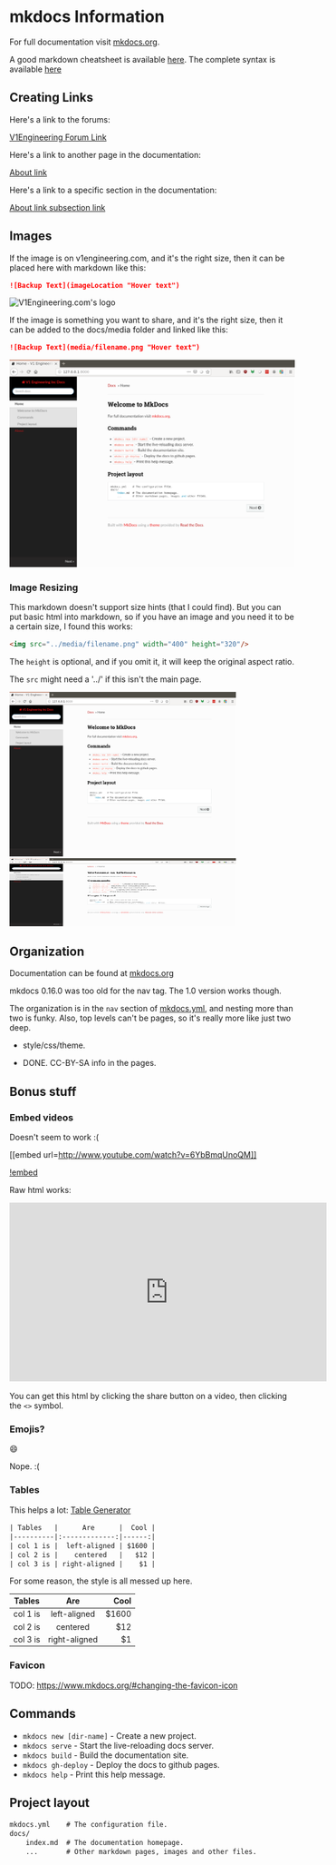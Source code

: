 # mkdocs Information

For full documentation visit [mkdocs.org](http://mkdocs.org).

A good markdown cheatsheet is available [here](https://www.markdownguide.org/cheat-sheet). The complete syntax is available
[here](https://daringfireball.net/projects/markdown/)

## Creating Links

Here's a link to the forums:

[V1Engineering Forum Link](https://www.v1engineering.com/forum/topic/community-documentation/)

Here's a link to another page in the documentation:

[About link](pg1.md)

Here's a link to a specific section in the documentation:

[About link subsection link](pg1.md#nautae-laeva)

## Images

If the image is on v1engineering.com, and it's the right size, then it can be placed here with
markdown like this:

```markdown
![Backup Text](imageLocation "Hover text")
```

![V1Engineering.com's logo](https://www.v1engineering.com/wp-content/uploads/2017/12/V1-Engineering-logo-260wide.png "This logo is linked from v1engineering.com")

If the image is something you want to share, and it's the right size, then it can be added to the
docs/media folder and linked like this:

```markdown
![Backup Text](media/filename.png "Hover text")
```

![images image](media/pic.png "This is linked here in this github")


### Image Resizing

This markdown doesn't support size hints (that I could find). But you can put basic html into
markdown, so if you have an image and you need it to be a certain size, I found this works:

```html
<img src="../media/filename.png" width="400" height="320"/>
```

The `height` is optional, and if you omit it, it will keep the original aspect ratio.

The `src` might need a '../' if this isn't the main page.

<img src="../media/pic.png" width="400"/>

<img src="../media/pic.png" width="400" height="120"/>

## Organization

Documentation can be found at
[mkdocs.org](https://www.mkdocs.org/user-guide/writing-your-docs/#configure-pages-and-navigation)

mkdocs 0.16.0 was too old for the nav tag. The 1.0 version works though.

The organization is in the `nav` section of [mkdocs.yml](https://github.com/V1EngineeringInc/V1EngineeringInc-Docs/blob/master/mkdocs.yml), 
and nesting more than two is funky. Also, top levels can't be pages, so it's really more like just two deep.

 - style/css/theme.

 - DONE. CC-BY-SA info in the pages.

## Bonus stuff

### Embed videos

Doesn't seem to work :(

[[embed url=http://www.youtube.com/watch?v=6YbBmqUnoQM]]

[!embed](https://www.youtube.com/watch?v=vq2jYFZVMDA)

Raw html works:

<iframe width="560" height="315" src="https://www.youtube.com/embed/xIGre_E2_og"
frameborder="0" allow="accelerometer; autoplay; encrypted-media; gyroscope; picture-in-picture"
allowfullscreen></iframe>

You can get this html by clicking the share button on a video, then clicking the `<>` symbol.

### Emojis?

:smile:

Nope. :(

### Tables

This helps a lot: [Table Generator](https://www.tablesgenerator.com/markdown_tables#)

    | Tables   |      Are      |  Cool |
    |----------|:-------------:|------:|
    | col 1 is |  left-aligned | $1600 |
    | col 2 is |    centered   |   $12 |
    | col 3 is | right-aligned |    $1 |

For some reason, the style is all messed up here.

| Tables   |      Are      |  Cool |
|----------|:-------------:|------:|
| col 1 is |  left-aligned | $1600 |
| col 2 is |    centered   |   $12 |
| col 3 is | right-aligned |    $1 |

### Favicon

TODO: https://www.mkdocs.org/#changing-the-favicon-icon

## Commands

* `mkdocs new [dir-name]` - Create a new project.
* `mkdocs serve` - Start the live-reloading docs server.
* `mkdocs build` - Build the documentation site.
* `mkdocs gh-deploy` - Deploy the docs to github pages.
* `mkdocs help` - Print this help message.

## Project layout

    mkdocs.yml    # The configuration file.
    docs/
        index.md  # The documentation homepage.
        ...       # Other markdown pages, images and other files.
